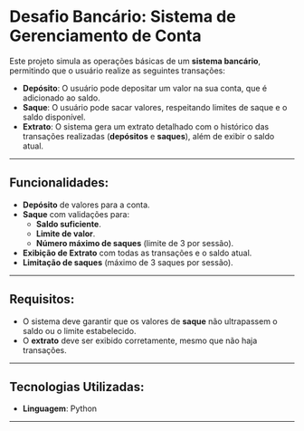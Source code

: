 # **Desafio Bancário: Sistema de Gerenciamento de Conta**

Este projeto simula as operações básicas de um **sistema bancário**, permitindo que o usuário realize as seguintes transações:

- **Depósito**: O usuário pode depositar um valor na sua conta, que é adicionado ao saldo.
- **Saque**: O usuário pode sacar valores, respeitando limites de saque e o saldo disponível.
- **Extrato**: O sistema gera um extrato detalhado com o histórico das transações realizadas (**depósitos** e **saques**), além de exibir o saldo atual.

---

## **Funcionalidades:**

- **Depósito** de valores para a conta.
- **Saque** com validações para:
  - **Saldo suficiente**.
  - **Limite de valor**.
  - **Número máximo de saques** (limite de 3 por sessão).
- **Exibição de Extrato** com todas as transações e o saldo atual.
- **Limitação de saques** (máximo de 3 saques por sessão).

---

## **Requisitos:**

- O sistema deve garantir que os valores de **saque** não ultrapassem o saldo ou o limite estabelecido.
- O **extrato** deve ser exibido corretamente, mesmo que não haja transações.

---

## **Tecnologias Utilizadas:**

- **Linguagem**: Python

---

